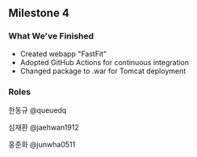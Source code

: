 ## Milestone 4

### What We've Finished

- Created webapp "FastFit"
- Adopted GitHub Actions for continuous integration
- Changed package to .war for Tomcat deployment

### Roles

한동규 @queuedq

심재환 @jaehwan1912

홍준화 @junwha0511
